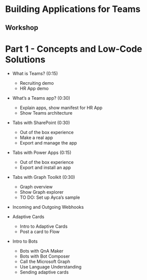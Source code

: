 # Building Applications for Teams
## Workshop

# Part 1 - Concepts and Low-Code Solutions

* What is Teams? (0:15)

    * Recruiting demo
    * HR App demo

* What’s a Teams app? (0:30)

    * Explain apps, show manifest for HR App
    * Show Teams architecture

* Tabs with SharePoint (0:30)

    * Out of the box experience
    * Make a real app
    * Export and manage the app

* Tabs with Power Apps (0:15)

    * Out of the box experience
    * Export and install an app

* Tabs with Graph Toolkit (0:30)

    * Graph overview
    * Show Graph explorer
    * TO DO: Set up Ayca’s sample

* Incoming and Outgoing Webhooks

* Adaptive Cards

    * Intro to Adaptive Cards
    * Post a card to Flow

* Intro to Bots

    * Bots with QnA Maker
    * Bots with Bot Composer
    * Call the Microsoft Graph
    * Use Language Understanding
    * Sending adaptive cards

